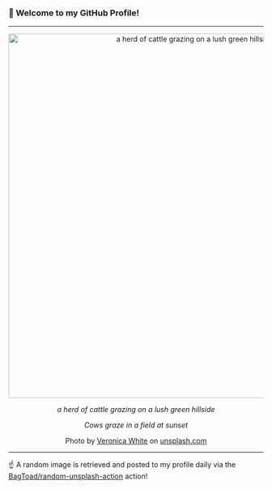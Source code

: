 ### 👋 Welcome to my GitHub Profile!

----

<div align="center">
  <img width="720" src="https://images.unsplash.com/photo-1638215636518-01740c8a9d1a?crop=entropy&cs=tinysrgb&fit=max&fm=jpg&ixid=M3w1NTI0OTR8MHwxfHJhbmRvbXx8fHx8fHx8fDE3NTE0MzY5NTR8&ixlib=rb-4.1.0&q=80&w=1080" alt="a herd of cattle grazing on a lush green hillside">
  
  <em>a herd of cattle grazing on a lush green hillside</em>
  
  <em>Cows graze in a field at sunset</em>
  
  Photo by [Veronica White](https://www.covestocliffs.com/portfolio) on [unsplash.com](https://unsplash.com/)
</div>

----

☝️ A random image is retrieved and posted to my profile daily via the [BagToad/random-unsplash-action](https://github.com/BagToad/random-unsplash-action) action!
